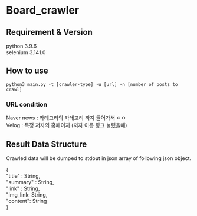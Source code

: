 # Board_crawler

## Requirement & Version

python 3.9.6 <br>
selenium 3.141.0

## How to use

```
python3 main.py -t [crawler-type] -u [url] -n [number of posts to crawl]
```

### URL condition

Naver news : 카테고리의 카테고리 까지 들어가서 ㅇㅇ <br>
Velog : 특정 저자의 홈페이지 (저자 이름 링크 눌렀을때)

## Result Data Structure

Crawled data will be dumped to stdout in json array of following json object.

{ <br>
"title" : String, <br>
"summary" : String, <br>
"link" : String, <br>
"img_link: String, <br>
"content": String <br>
}
